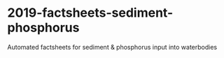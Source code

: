 # 2019-factsheets-sediment-phosphorus
Automated factsheets for sediment &amp; phosphorus input into waterbodies
